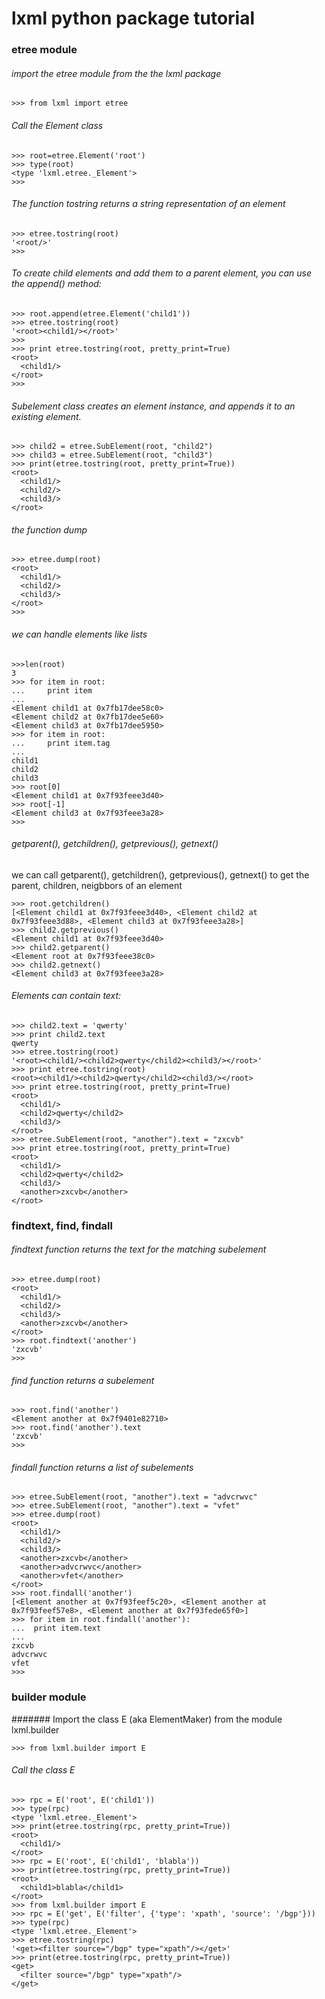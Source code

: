 # lxml python package tutorial

### etree module 

###### import the etree module from the the lxml package 
```
>>> from lxml import etree
```

###### Call the Element class
```
>>> root=etree.Element('root')
>>> type(root)
<type 'lxml.etree._Element'>
>>>
```

###### The function tostring returns a string representation of an element
```
>>> etree.tostring(root)
'<root/>'
>>>
```

###### To create child elements and add them to a parent element, you can use the append() method:
```
>>> root.append(etree.Element('child1'))
>>> etree.tostring(root)
'<root><child1/></root>'
>>>
>>> print etree.tostring(root, pretty_print=True)
<root>
  <child1/>
</root>
>>>
```

###### Subelement class creates an element instance, and appends it to an existing element.
```
>>> child2 = etree.SubElement(root, "child2")
>>> child3 = etree.SubElement(root, "child3")
>>> print(etree.tostring(root, pretty_print=True))
<root>
  <child1/>
  <child2/>
  <child3/>
</root>
```

###### the function dump  
```
>>> etree.dump(root)
<root>
  <child1/>
  <child2/>
  <child3/>
</root>
>>> 
```

###### we can handle elements like lists
```
>>>len(root)
3
>>> for item in root:
...     print item
... 
<Element child1 at 0x7fb17dee58c0>
<Element child2 at 0x7fb17dee5e60>
<Element child3 at 0x7fb17dee5950>
>>> for item in root:
...     print item.tag
... 
child1
child2
child3
>>> root[0]
<Element child1 at 0x7f93feee3d40>
>>> root[-1]
<Element child3 at 0x7f93feee3a28>
>>> 
```

###### getparent(), getchildren(), getprevious(), getnext()
we can call getparent(), getchildren(), getprevious(), getnext() to get the parent, children, neigbbors of an element
```
>>> root.getchildren()
[<Element child1 at 0x7f93feee3d40>, <Element child2 at 0x7f93feee3d88>, <Element child3 at 0x7f93feee3a28>]
>>> child2.getprevious()
<Element child1 at 0x7f93feee3d40>
>>> child2.getparent()
<Element root at 0x7f93feee38c0>
>>> child2.getnext()
<Element child3 at 0x7f93feee3a28>
```

###### Elements can contain text:
```
>>> child2.text = 'qwerty'
>>> print child2.text
qwerty
>>> etree.tostring(root)
'<root><child1/><child2>qwerty</child2><child3/></root>'
>>> print etree.tostring(root)
<root><child1/><child2>qwerty</child2><child3/></root>
>>> print etree.tostring(root, pretty_print=True)
<root>
  <child1/>
  <child2>qwerty</child2>
  <child3/>
</root>
>>> etree.SubElement(root, "another").text = "zxcvb"
>>> print etree.tostring(root, pretty_print=True)
<root>
  <child1/>
  <child2>qwerty</child2>
  <child3/>
  <another>zxcvb</another>
</root>
```

### findtext, find, findall 

###### findtext function returns the text for the matching subelement
```
>>> etree.dump(root)
<root>
  <child1/>
  <child2/>
  <child3/>
  <another>zxcvb</another>
</root>
>>> root.findtext('another')
'zxcvb'
>>> 
```
###### find function returns a subelement
```
>>> root.find('another')
<Element another at 0x7f9401e82710>
>>> root.find('another').text
'zxcvb'
>>> 
```

###### findall function returns a list of subelements
```
>>> etree.SubElement(root, "another").text = "advcrwvc"
>>> etree.SubElement(root, "another").text = "vfet"
>>> etree.dump(root)
<root>
  <child1/>
  <child2/>
  <child3/>
  <another>zxcvb</another>
  <another>advcrwvc</another>
  <another>vfet</another>
</root>
>>> root.findall('another')
[<Element another at 0x7f93feef5c20>, <Element another at 0x7f93feef57e8>, <Element another at 0x7f93fede65f0>]
>>> for item in root.findall('another'):
...  print item.text
... 
zxcvb
advcrwvc
vfet
>>>
```

### builder module 

####### Import the class E (aka ElementMaker) from the module lxml.builder
```
>>> from lxml.builder import E
```
###### Call the class E 
```
>>> rpc = E('root', E('child1'))
>>> type(rpc)
<type 'lxml.etree._Element'>
>>> print(etree.tostring(rpc, pretty_print=True))
<root>
  <child1/>
</root>
>>> rpc = E('root', E('child1', 'blabla'))
>>> print(etree.tostring(rpc, pretty_print=True))
<root>
  <child1>blabla</child1>
</root>
>>> from lxml.builder import E
>>> rpc = E('get', E('filter', {'type': 'xpath', 'source': '/bgp'}))
>>> type(rpc)
<type 'lxml.etree._Element'>
>>> etree.tostring(rpc)
'<get><filter source="/bgp" type="xpath"/></get>'
>>> print(etree.tostring(rpc, pretty_print=True))
<get>
  <filter source="/bgp" type="xpath"/>
</get>
```

